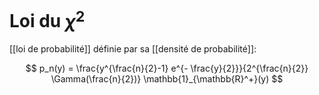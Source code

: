 # Loi du $\chi^2$

[[loi de probabilité]] définie par sa [[densité de probabilité]]:

$$
p_n(y) = \frac{y^{\frac{n}{2}-1} e^{- \frac{y}{2}}}{2^{\frac{n}{2}} \Gamma(\frac{n}{2})} \mathbb{1}_{\mathbb{R}^+}(y)
$$

